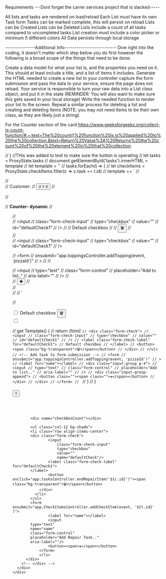 Requirements
---Dont forget the carrer services project that is slacked-----

<!-- Task title/body must be between 3-50 characters -->
<!-- List creation must include a title limited to 3-15 characters -->
<!-- Users are prompted to confirm any delete (search window.confirm) -->
<!-- Forms should not submit unless the fields adhere to the requirements = add required -->
<!-- Lists are displayed out in columns across the page -->
<!-- Lists and tasks each have a delete button -->
<!-- Tasks can be Deleted (seperate from being marked complete) -->

All lists and tasks are rendered on load/reload
Each List must have its own Task form
Tasks can be marked complete, this will persist on reload
Lists can be Created
Lists can be Deleted
Lists include a count of all tasks compared to uncompleted tasks
List creation must include a color picker or minimum 5 different colors
All Data persists through local storage

---------------Additional Info--------------------------
Dive right into the coding, it doesn't matter which step below you do first however the following is a broad scope of the things that need to be done:

Create a data model for what your list is, and the properties you need on it. This should at least include a title, and a list of items it includes.
Generate the HTML needed to create a new list
In your controller capture the form submission and pass the data to your service, ensure the page does not reload.
Your service is responsible to turn your raw data into a List class object, and put it in the state (REMINDER: You will also want to make sure this gets saved in your local storage)
Write the needed function to render your list to the screen.
Repeat a similar process for deleting a list and creating and deleting Items (NOTE: you may not need Items to be their own class, as they are likely just a string).

<!-- Ref material -->

For the Counter section of the card
https://www.geeksforgeeks.org/collect-js-count-function/#:~:text=The%20count()%20function%20is,is%20applied%20to%20the%20collection.&text=Return%20Value%3A%20Returns%20the%20count%20of%20the%20element%20in%20that%20collection.

<!-- Cut out sections -->

// } //THis was added to test to make sure the botton is operating
// let tasks = ProxyState.tasks
// document.getElementById('tasks').innerHTML = template
// let template = ''
// tasks.forEach(t => {
// let checkItems = ProxyState.checkItems.filter(c => c.task == t.id)
// template += `
// <div class="col-3 m-3 bg-light px-0 border border-dark">
// <div class="bg-dark text-light">
// <span class="col-6 mr-5"> Customer: </span>
// <button class="col-2 ml-5">
// <span class="">☓</span>
// </button>
// </div>

// <div class="row justify-content-center py-1 card-body">

// <b class="col-12">Counter- dynamic</b>
// <ul class="col-12 bg-shade">
// <div class="form-check">
// <input
// class="form-check-input"
// type="checkbox"
// value=""
// id="defaultCheck1"
// />
// <label class="form-check-label" for="defaultCheck1">
// Default checkbox
// </label>
// <button><span class="bg-transparent">🗑</span></button>
// </div>
// <div class="form-check">
// <input
// class="form-check-input"
// type="checkbox"
// value=""
// id="defaultCheck1"
// />

// <form
// onsubmit="app.toppingsController.addTopping(event, 'pizzaId')"
// >
// <label for="name"></label>
// <div class="input-group p-4">
// <input
// type="text"
// class="form-control"
// placeholder="Add to list.."
// aria-label=""
// />
// <div class="input-group-append">
// <button class=""><span class="">✚</span></button>
// </div>
// </div>
// </form>
// `

//

<div class="form-check">
        <input
        class="form-check-input"
        type="checkbox"
        value=""
        id="defaultCheck1"
        />
        <label class="form-check-label" for="defaultCheck1">
        Default checkbox
        </label>
        <button><span class="bg-transparent">🗑</span></button>
        </div>
        <div class="form-check">
        <input
        class="form-check-input"
        type="checkbox"
        value=""
        id="defaultCheck1"
        />

// get Template() {
// return /_html_/ `// <div class="form-check"> // <input // class="form-check-input" // type="checkbox" // value="" // id="defaultCheck1" // /> // <label class="form-check-label" for="defaultCheck1"> // Default checkbox // </label> // <button><span class="bg-transparent">🗑</span></button> // </div> // </ul> // <!-- Add task to form submission --> // <form // onsubmit="app.toppingsController.addTopping(event, 'pizzaId')" // > // <label for="name"></label> // <div class="input-group p-4"> // <input // type="text" // class="form-control" // placeholder="Add to list.." // aria-label="" // /> // <div class="input-group-append"> // <button class=""><span class="">✚</span></button> // </div> // </div> // </form> // `
// }
// }

<div id="task" class="row justify-content-around">
        <div class="col-3 m-3 bg-light px-0">
          <!-- Customer Vehicle CARD FORM -->
        <!-- <div class="card border border-dark" style="width: 18rem;"> -->
            <h6 class="card-title bg-dark text-light mb-0">
            <button class="col-2 ml-5" onclick="app.tasksController.endRepairOrder('${t.id}')">☓</button></h6>
            <p class="card-text pl-2 mt-0 border-bottom"><br>
            </p>
            <div class=" row justify-content-center card-body ">
        
            <div name="checkBoxCount"></div>

            <ul class="col-12 bg-shade">
            <li class="row align-items-center">
            <div class="form-check">
                    <input
                        class="form-check-input"
                        type="checkbox"
                        value=""
                        name="defaultCheck"/>
                    <label class="form-check-label" for="defaultCheck1">
            </label>
                    <button onclick="app.tasksController.endRepairItem('${c.id}')"><span class="bg-transparent">🗑</span></button>
                </div>
              </li>
            </ul>
            <form onsubmit="app.CheckItemsController.addCheckItem(event, '${t.id}' )">
                    <label for="name"></label>
                    <input
            type="text"
            name="name"
            class="form-control"
            placeholder="Add Repair Task.."
            aria-label=""/>
                    <button><span>✚</span></button>
                </form>
                </li>
          </div>
        <!-- </div> -->
      </div>
    </div>
